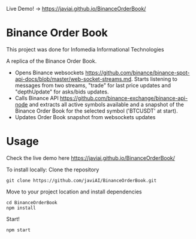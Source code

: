 
Live Demo! -> https://javiai.github.io/BinanceOrderBook/

# Binance Order Book

This project was done for Infomedia Informational Technologies

A replica of the Binance Order Book. 
  - Opens Binance websockets https://github.com/binance/binance-spot-api-docs/blob/master/web-socket-streams.md. Starts listening to messages from two streams, "trade" for last price updates and "depthUpdate" for asks/bids updates.
  - Calls Binance API https://github.com/binance-exchange/binance-api-node and extracts all active symbols available and a snapshot of the Binance Order Book for the selected symbol ('BTCUSDT' at start).  
  - Updates Order Book snapshot from websockets updates 

# Usage

Check the live demo here https://javiai.github.io/BinanceOrderBook/

To install locally:
Clone the repository

```
git clone https://github.com/javiAI/BinanceOrderBook.git
```

Move to your project location and install dependencies

```
cd BinanceOrderBook
npm install
```

Start!

```
npm start
```

